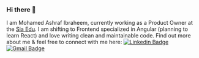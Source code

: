 ### Hi there 👋

I am Mohamed Ashraf Ibraheem, currently working as a Product Owner at the [Sia Edu](https://www.sia-world.com/). I am shifting to Frontend specialized in Angular (planning to learn React) and love writing clean and maintainable code. Find out more about me & feel free to connect with me here:
[![Linkedin Badge](https://img.shields.io/badge/-ludehsar-blue?style=flat-square&logo=Linkedin&logoColor=white&link=https://www.linkedin.com/in/mohamedashrafibraheem/)](https://www.linkedin.com/in/mohamedashrafibraheem/)
[![Gmail Badge](https://img.shields.io/badge/-mdraanik12@gmail.com-c14438?style=flat-square&logo=Gmail&logoColor=white&link=mailto:mohamedashrafibraheem@gmail.com)](mailto:mohamedashrafibraheem@gmail.com)


<!--
**MohamedAshrafIbraheem97/MohamedAshrafIbraheem97** is a ✨ _special_ ✨ repository because its `README.md` (this file) appears on your GitHub profile.

Here are some ideas to get you started:

- 🔭 I’m currently working on Product Ownership
- 🌱 I’m currently learning Angular
- 👯 I’m looking to collaborate on Angular projects
- 🤔 I’m looking for help with ...
- 💬 Ask me about ...
- 📫 How to reach me: ...
- 😄 Pronouns: ...
- ⚡ Fun fact: ...
-->
